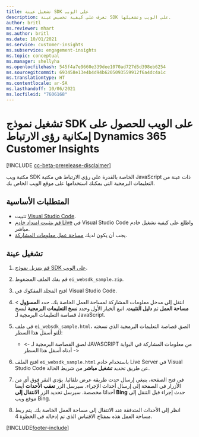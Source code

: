 ```yaml
---
title: تشغيل عينة SDK على الويب
description: تعرف على كيفية تخصيص عينة SDK على الويب وتشغيلها.
author: britl
ms.reviewer: mhart
ms.author: britl
ms.date: 10/01/2021
ms.service: customer-insights
ms.subservice: engagement-insights
ms.topic: conceptual
ms.manager: shellyha
ms.openlocfilehash: 545f4a7e9660e339dee1070ad727d5d398eb6254
ms.sourcegitcommit: 693458e13e4b4d94b6205093559912f6a4dc4a1c
ms.translationtype: HT
ms.contentlocale: ar-SA
ms.lasthandoff: 10/06/2021
ms.locfileid: "7606168"
---
```

# <a name="run-the-web-sdk-sample-for-dynamics-365-customer-insights-engagement-insights-capability"></a>تشغيل نموذج SDK على الويب للحصول على إمكانية رؤى الارتباط Dynamics 365 Customer Insights

[!INCLUDE [cc-beta-prerelease-disclaimer](includes/cc-beta-prerelease-disclaimer.md)]

مكتبة ويب SDK الخاصة بالقدرة على رؤى الارتباط هي مكتبة JavaScript ذات عينة من التعليمات البرمجية التي يمكنك استخدامها على موقع الويب الخاص بك.

## <a name="prerequisites"></a>المتطلبات الأساسية

- تثبيت [Visual Studio Code](https://code.visualstudio.com/).
- [قم بتثبيت امتداد خادم Live](https://marketplace.visualstudio.com/items?itemName=ritwickdey.LiveServer) في Visual Studio Code واطلع على كيفية تشغيل خادم مباشر.
- يجب أن يكون لديك [مساحة عمل معلومات المشاركة](create-workspace.md).

## <a name="run-sample"></a>تشغيل عينة

1. [قم بتنزيل نموذج SDK على الويب](https://download.pi.dynamics.com/sdk/EngagementInsightsSamples/ei_websdk_sample.zip).

1. قم بفك الملف المضغوط `ei_websdk_sample.zip`.

1. افتح المجلد المفكوك في Visual Studio Code.

1. انتقل إلى مدخل معلومات المشاركة لمساحة العمل الخاصة بك. حدد **المسؤول** > **مساحة العمل**  ثم **دليل التثبيت**. اتبع الخيار الأول وحدد **نسخ التعليمات البرمجية** لنسخ قصاصة التعليمات البرمجية لـ JavaScript.

1. في ملف `ei_websdk_sample.html`، الصق قصاصة التعليمات البرمجية الذي نسخته للتو أسفل هذا السطر:

   - <- لصق القصاصة البرمجية لـ JAVASCRIPT من معلومات المشاركة في البوابة أدناه أسفل هذا السطر ->

1. افتح الملف `ei_websdk_sample.html` باستخدام خادم Live Server في Visual Studio Code عن طريق تحديد **تشغيل مباشر** من شريط الحالة.

1. في فتح الصفحة، ينبغي إرسال حدث طريقة عرض تلقائيا. يؤدي النقر فوق أي من الأزرار في الصفحة إلى إرسال أحداث الإجراء. سيرسل الزر **تعقب الأحداث** أيضا أحداثا مخصصة. سيرسل تحديد الزر **الانتقال إلى Bing** حدث إجراء قبل التنقل إلى موقع ويب Bing.

1. انظر إلى الأحداث المتدفقة عند الانتقال إلى مساحة العمل الخاصة بك. يتم ربط مساحة العمل هذه بمفتاح الاقتباس الذي تم إدخاله في الخطوة 4.


[!INCLUDE[footer-include](../includes/footer-banner.md)]
